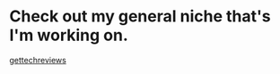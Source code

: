 # Check out my general niche that's I'm working on.
<a href="gettechreviews.com">gettechreviews</a>
<a href="/GTR_Logo.png"></a>

